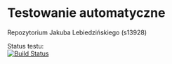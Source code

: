 # Testowanie automatyczne

Repozytorium Jakuba Lebiedzińskiego (s13928)

Status testu: <br /> [![Build Status](https://travis-ci.org/klebek/TAU.svg?branch=master)](https://travis-ci.org/profile/klebek/TAU)
